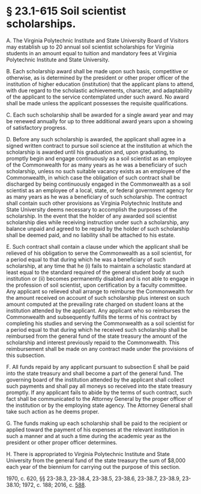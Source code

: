# § 23.1-615 Soil scientist scholarships.

<p>A. The Virginia Polytechnic Institute and State University Board of Visitors may establish up to 20 annual soil scientist scholarships for Virginia students in an amount equal to tuition and mandatory fees at Virginia Polytechnic Institute and State University.</p><p>B. Each scholarship award shall be made upon such basis, competitive or otherwise, as is determined by the president or other proper officer of the institution of higher education (institution) that the applicant plans to attend, with due regard to the scholastic achievements, character, and adaptability of the applicant to the service contemplated under such award. No award shall be made unless the applicant possesses the requisite qualifications.</p><p>C. Each such scholarship shall be awarded for a single award year and may be renewed annually for up to three additional award years upon a showing of satisfactory progress.</p><p>D. Before any such scholarship is awarded, the applicant shall agree in a signed written contract to pursue soil science at the institution at which the scholarship is awarded until his graduation and, upon graduating, to promptly begin and engage continuously as a soil scientist as an employee of the Commonwealth for as many years as he was a beneficiary of such scholarship, unless no such suitable vacancy exists as an employee of the Commonwealth, in which case the obligation of such contract shall be discharged by being continuously engaged in the Commonwealth as a soil scientist as an employee of a local, state, or federal government agency for as many years as he was a beneficiary of such scholarship. The contract shall contain such other provisions as Virginia Polytechnic Institute and State University deems necessary to accomplish the purposes of the scholarship. In the event that the holder of any awarded soil scientist scholarship dies while receiving instruction under such a scholarship, any balance unpaid and agreed to be repaid by the holder of such scholarship shall be deemed paid, and no liability shall be attached to his estate.</p><p>E. Such contract shall contain a clause under which the applicant shall be relieved of his obligation to serve the Commonwealth as a soil scientist, for a period equal to that during which he was a beneficiary of such scholarship, at any time that he (i) fails to maintain a scholastic standard at least equal to the standard required of the general student body at such institution or (ii) becomes permanently disabled and is not able to engage in the profession of soil scientist, upon certification by a faculty committee. Any applicant so relieved shall arrange to reimburse the Commonwealth for the amount received on account of such scholarship plus interest on such amount computed at the prevailing rate charged on student loans at the institution attended by the applicant. Any applicant who so reimburses the Commonwealth and subsequently fulfills the terms of his contract by completing his studies and serving the Commonwealth as a soil scientist for a period equal to that during which he received such scholarship shall be reimbursed from the general fund of the state treasury the amount of the scholarship and interest previously repaid to the Commonwealth. This reimbursement shall be made on any contract made under the provisions of this subsection.</p><p>F. All funds repaid by any applicant pursuant to subsection E shall be paid into the state treasury and shall become a part of the general fund. The governing board of the institution attended by the applicant shall collect such payments and shall pay all moneys so received into the state treasury promptly. If any applicant fails to abide by the terms of such contract, such fact shall be communicated to the Attorney General by the proper officer of the institution or by the employing state agency. The Attorney General shall take such action as he deems proper.</p><p>G. The funds making up each scholarship shall be paid to the recipient or applied toward the payment of his expenses at the relevant institution in such a manner and at such a time during the academic year as the president or other proper officer determines.</p><p>H. There is appropriated to Virginia Polytechnic Institute and State University from the general fund of the state treasury the sum of $8,000 each year of the biennium for carrying out the purpose of this section.</p><p>1970, c. 620, §§ 23-38.3, 23-38.4, 23-38.5, 23-38.6, 23-38.7, 23-38.9, 23-38.10; 1972, c. 188; 2016, c. <a href='http://lis.virginia.gov/cgi-bin/legp604.exe?161+ful+CHAP0588'>588</a>.</p>